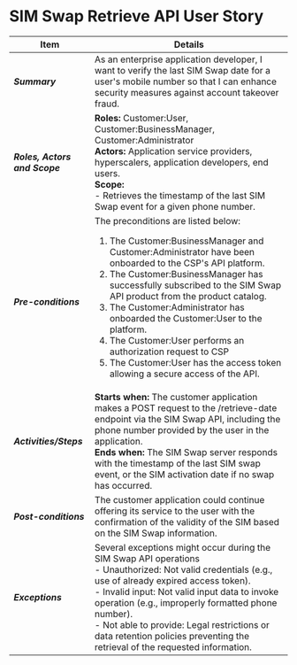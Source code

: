 # SIM Swap Retrieve API User Story


| **Item** | **Details** |
| ---- | ------- |
| ***Summary*** | As an enterprise application developer, I want to verify the last SIM Swap date for a user's mobile number so that I can enhance security measures against account takeover fraud.  |
| ***Roles, Actors and Scope*** | **Roles:** Customer:User, Customer:BusinessManager, Customer:Administrator<br> **Actors:** Application service providers, hyperscalers, application developers, end users. <br> **Scope:**  <br> - Retrieves the timestamp of the last SIM Swap event for a given phone number. |
| ***Pre-conditions*** |The preconditions are listed below:<br><ol><li>The Customer:BusinessManager and Customer:Administrator have been onboarded to the CSP's API platform.</li><li>The Customer:BusinessManager has successfully subscribed to the SIM Swap API product from the product catalog.</li><li>The Customer:Administrator has onboarded the Customer:User to the platform.</li><li>The Customer:User performs an authorization request to CSP</li><li>The Customer:User has the access token allowing a secure access of the API.|
| ***Activities/Steps*** | **Starts when:** The customer application makes a POST request to the /retrieve-date endpoint via the SIM Swap API, including the phone number provided by the user in the application.<br>**Ends when:** The SIM Swap server responds with the timestamp of the last SIM swap event, or the SIM activation date if no swap has occurred. |
| ***Post-conditions*** | The customer application could continue offering its service to the user with the confirmation of the validity of the SIM based on the SIM Swap information.  |
| ***Exceptions*** | Several exceptions might occur during the SIM Swap API operations<br>- Unauthorized: Not valid credentials (e.g., use of already expired access token).<br>- Invalid input: Not valid input data to invoke operation (e.g., improperly formatted phone number).<br>- Not able to provide: Legal restrictions or data retention policies preventing the retrieval of the requested information.|
